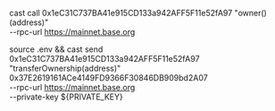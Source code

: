 cast call 0x1eC31C737BA41e915CD133a942AFF5F11e52fA97 "owner()(address)" \
  --rpc-url https://mainnet.base.org

source .env && cast send 0x1eC31C737BA41e915CD133a942AFF5F11e52fA97 \
  "transferOwnership(address)" \
  0x37E2619161ACe4149FD9366F30846DB909bd2A07 \
  --rpc-url https://mainnet.base.org \
  --private-key ${PRIVATE_KEY}
